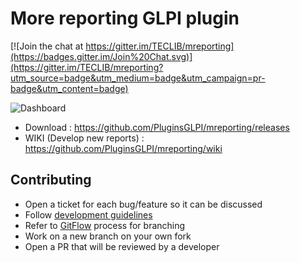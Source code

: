 # More reporting GLPI plugin

[![Join the chat at https://gitter.im/TECLIB/mreporting](https://badges.gitter.im/Join%20Chat.svg)](https://gitter.im/TECLIB/mreporting?utm_source=badge&utm_medium=badge&utm_campaign=pr-badge&utm_content=badge)

![Dashboard](https://raw.githubusercontent.com/PluginsGLPI/mreporting/main/screenshots/dashboard.png)

* Download : https://github.com/PluginsGLPI/mreporting/releases
* WIKI (Develop new reports) : https://github.com/PluginsGLPI/mreporting/wiki

## Contributing

* Open a ticket for each bug/feature so it can be discussed
* Follow [development guidelines](http://glpi-developer-documentation.readthedocs.io/en/latest/plugins/index.html)
* Refer to [GitFlow](http://git-flow.readthedocs.io/) process for branching
* Work on a new branch on your own fork
* Open a PR that will be reviewed by a developer
